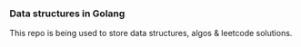 ### Data structures in Golang

This repo is being used to store data structures, algos & leetcode solutions.

